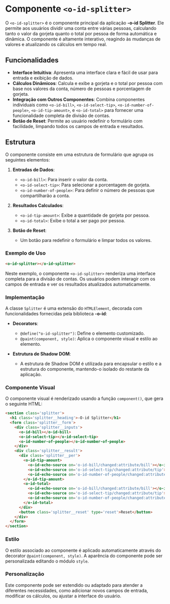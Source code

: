 # Componente `<o-id-splitter>`

O `<o-id-splitter>` é o componente principal da aplicação **-o-id Splitter**. Ele permite aos usuários dividir uma conta entre várias pessoas, calculando tanto o valor da gorjeta quanto o total por pessoa de forma automática e dinâmica. O componente é altamente interativo, reagindo às mudanças de valores e atualizando os cálculos em tempo real.

## Funcionalidades

- **Interface Intuitiva**: Apresenta uma interface clara e fácil de usar para entrada e exibição de dados.
- **Cálculos Dinâmicos**: Calcula e exibe a gorjeta e o total por pessoa com base nos valores da conta, número de pessoas e porcentagem de gorjeta.
- **Integração com Outros Componentes**: Combina componentes individuais como `<o-id-bill>`, `<o-id-select-tip>`, `<o-id-number-of-people>`, `<o-id-tip-amount>`, e `<o-id-total>` para fornecer uma funcionalidade completa de divisão de contas.
- **Botão de Reset**: Permite ao usuário redefinir o formulário com facilidade, limpando todos os campos de entrada e resultados.

## Estrutura

O componente consiste em uma estrutura de formulário que agrupa os seguintes elementos:

1. **Entradas de Dados**:
   - `<o-id-bill>`: Para inserir o valor da conta.
   - `<o-id-select-tip>`: Para selecionar a porcentagem de gorjeta.
   - `<o-id-number-of-people>`: Para definir o número de pessoas que compartilharão a conta.
  
2. **Resultados Calculados**:
   - `<o-id-tip-amount>`: Exibe a quantidade de gorjeta por pessoa.
   - `<o-id-total>`: Exibe o total a ser pago por pessoa.

3. **Botão de Reset**:
   - Um botão para redefinir o formulário e limpar todos os valores.

### Exemplo de Uso

```html
<o-id-splitter></o-id-splitter>
```

Neste exemplo, o componente `<o-id-splitter>` renderiza uma interface completa para a divisão de contas. Os usuários podem interagir com os campos de entrada e ver os resultados atualizados automaticamente.

### Implementação

A classe `Splitter` é uma extensão do `HTMLElement`, decorada com funcionalidades fornecidas pela biblioteca **-o-id**:

- **Decorators**:
  - `@define("o-id-splitter")`: Define o elemento customizado.
  - `@paint(component, style)`: Aplica o componente visual e estilo ao elemento.

- **Estrutura de Shadow DOM**:
  - A estrutura de Shadow DOM é utilizada para encapsular o estilo e a estrutura do componente, mantendo-o isolado do restante da aplicação.

### Componente Visual

O componente visual é renderizado usando a função `component()`, que gera o seguinte HTML:

```html
<section class='splitter'>
  <h1 class='splitter__heading'>-O-id Splitter</h1>
  <form class='splitter__form'>
    <div class='splitter__inputs'>
      <o-id-bill></o-id-bill>
      <o-id-select-tip></o-id-select-tip>
      <o-id-number-of-people></o-id-number-of-people>
    </div>
    <div class='splitter__result'>
      <div class='splitter__per'>
        <o-id-tip-amount>
          <o-id-echo-source on='o-id-bill/changed:attribute/bill'></o-id-echo-source>
          <o-id-echo-source on='o-id-select-tip/changed:attribute/tip'></o-id-echo-source>
          <o-id-echo-source on='o-id-number-of-people/changed:attribute/numberofpeople'></o-id-echo-source>
        </o-id-tip-amount>
        <o-id-total>
          <o-id-echo-source on='o-id-bill/changed:attribute/bill'></o-id-echo-source>
          <o-id-echo-source on='o-id-select-tip/changed:attribute/tip'></o-id-echo-source>
          <o-id-echo-source on='o-id-number-of-people/changed:attribute/numberofpeople'></o-id-echo-source>
        </o-id-total>
      </div>
      <button class='splitter__reset' type='reset'>Reset</button>
    </div>
  </form>
</section>
```

### Estilo

O estilo associado ao componente é aplicado automaticamente através do decorator `@paint(component, style)`. A aparência do componente pode ser personalizada editando o módulo `style`.

### Personalização

Este componente pode ser estendido ou adaptado para atender a diferentes necessidades, como adicionar novos campos de entrada, modificar os cálculos, ou ajustar a interface do usuário.
